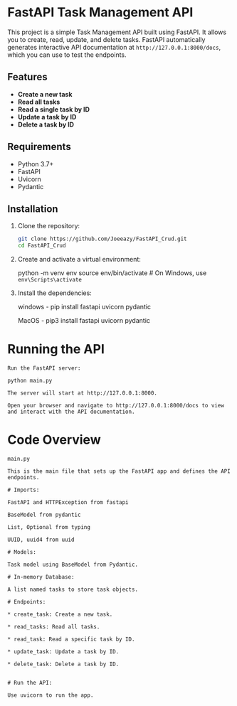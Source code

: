 # FastAPI Task Management API

This project is a simple Task Management API built using FastAPI. It allows you to create, read, update, and delete tasks. FastAPI automatically generates interactive API documentation at `http://127.0.0.1:8000/docs`, which you can use to test the endpoints.

## Features

- **Create a new task**
- **Read all tasks**
- **Read a single task by ID**
- **Update a task by ID**
- **Delete a task by ID**

## Requirements

- Python 3.7+
- FastAPI
- Uvicorn
- Pydantic

## Installation

1. Clone the repository:

   ```bash
   git clone https://github.com/Joeeazy/FastAPI_Crud.git
   cd FastAPI_Crud

   ```

2. Create and activate a virtual environment:

   python -m venv env
   source env/bin/activate # On Windows, use `env\Scripts\activate`

3. Install the dependencies:

   windows - pip install fastapi uvicorn pydantic

   MacOS - pip3 install fastapi uvicorn pydantic

# Running the API

    Run the FastAPI server:

    python main.py

    The server will start at http://127.0.0.1:8000.

    Open your browser and navigate to http://127.0.0.1:8000/docs to view and interact with the API documentation.

# Code Overview

    main.py

    This is the main file that sets up the FastAPI app and defines the API endpoints.

    # Imports:

    FastAPI and HTTPException from fastapi

    BaseModel from pydantic

    List, Optional from typing

    UUID, uuid4 from uuid

    # Models:

    Task model using BaseModel from Pydantic.

    # In-memory Database:

    A list named tasks to store task objects.

    # Endpoints:

    * create_task: Create a new task.

    * read_tasks: Read all tasks.

    * read_task: Read a specific task by ID.

    * update_task: Update a task by ID.

    * delete_task: Delete a task by ID.


    # Run the API:

    Use uvicorn to run the app.
